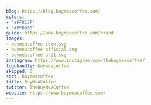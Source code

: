 ```yaml
---
blog: https://blog.buymeacoffee.com/
colors:
- '#FF813F'
- '#FFDD00'
guide: https://www.buymeacoffee.com/brand
images:
- buymeacoffee-icon.svg
- buymeacoffee-official.svg
- buymeacoffee-ar21.svg
instagram: https://www.instagram.com/thebuymeacoffee/
logohandle: buymeacoffee
skipped: 0
sort: buymeacoffee
title: BuyMeACoffee
twitter: TheBuyMeACoffee
website: https://www.buymeacoffee.com/
---
```

